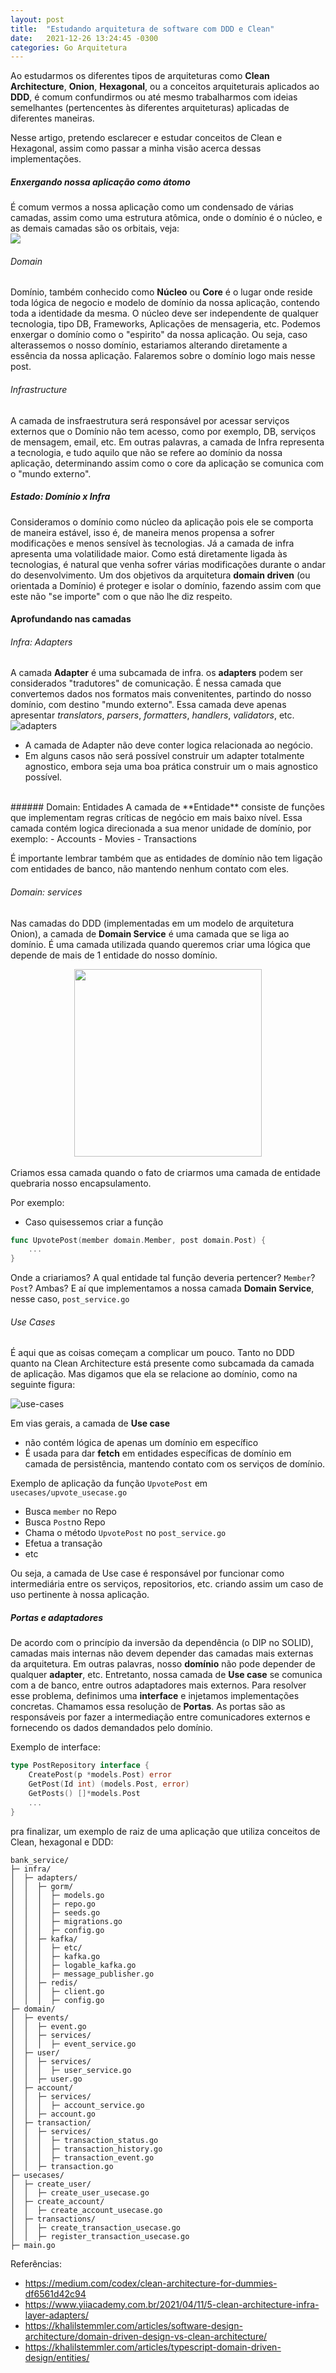 ```yaml
---
layout: post
title:  "Estudando arquitetura de software com DDD e Clean"
date:   2021-12-26 13:24:45 -0300
categories: Go Arquitetura
---
```


Ao estudarmos os diferentes tipos de arquiteturas como **Clean Architecture**, **Onion**, **Hexagonal**, ou a conceitos arquiteturais aplicados ao **DDD**, é comum confundirmos ou até mesmo trabalharmos com ideias semelhantes (pertencentes às diferentes arquiteturas) aplicadas de diferentes maneiras.

Nesse artigo, pretendo esclarecer e estudar conceitos de Clean e Hexagonal, assim como passar a minha visão acerca dessas implementações.
<br/>

##### Enxergando nossa aplicação como átomo 
É comum vermos a nossa aplicação como um condensado de várias camadas, assim como uma estrutura atômica, onde o domínio é o núcleo, e as demais camadas são os orbitais, veja: <br/>
<img src="https://images.ctfassets.net/1es3ne0caaid/7cxBEVeTfy8syMeiuoOKK8/068001323f4dfecbf26036eff0b8424c/clean-architecture-ex-3.png" style="display: block; margin: 0 auto;">


###### Domain
Domínio, também conhecido como **Núcleo** ou **Core** é o lugar onde reside toda lógica de negocio e modelo de domínio da nossa aplicação, contendo toda a identidade da mesma. O núcleo deve ser independente de qualquer tecnologia, tipo DB, Frameworks, Aplicações de mensageria, etc. 
Podemos enxergar o domínio como o "espirito" da nossa aplicação. Ou seja, caso alterassemos o nosso domínio, estariamos alterando diretamente a essência da nossa aplicação. Falaremos sobre o domínio logo mais nesse post.


###### Infrastructure
A camada de insfraestrutura será responsável por acessar serviços externos que o Domínio não tem acesso, como por exemplo, DB, serviços de mensagem, email, etc. Em outras palavras, a camada de Infra representa a tecnologia, e tudo aquilo que não se refere ao domínio da nossa aplicação, determinando assim como o core da aplicação se comunica com o "mundo externo".
<br/>

##### Estado: Domínio x Infra
Consideramos o domínio como núcleo da aplicação pois ele se comporta de maneira estável, isso é, de maneira menos propensa a sofrer modificações e menos sensível às tecnologias. Já a camada de infra apresenta uma volatilidade maior. Como está diretamente ligada às tecnologias, é natural que venha sofrer várias modificações durante o andar do desenvolvimento. Um dos objetivos da arquitetura **domain driven** (ou orientada a Domínio) é proteger e isolar o domínio, fazendo assim com que este não "se importe" com o que não lhe diz respeito.
<br/>

#### Aprofundando nas camadas
###### Infra: Adapters
A camada **Adapter** é uma subcamada de infra. os **adapters** podem ser considerados "tradutores" de comunicação. É nessa camada que convertemos dados nos formatos mais convenitentes, partindo do nosso domínio, com destino "mundo externo". Essa camada deve apenas apresentar *translators*, *parsers*, *formatters*, *handlers*, *validators*, etc. <br/>
![adapters](https://miro.medium.com/max/913/1*vPsfoD9O8zxyptYwSHl2Ag.png)
- A camada de Adapter não deve conter logica relacionada ao negócio.
- Em alguns casos não será possível construir um adapter totalmente agnostico, embora seja uma boa prática construir um o mais agnostico possível. 
<br/>
###### Domain: Entidades
A camada de **Entidade** consiste de funções que implementam regras críticas de negócio em mais baixo nível. Essa camada contém logica direcionada a sua menor unidade de domínio, por exemplo: 
- Accounts
- Movies
- Transactions

É importante lembrar também que as entidades de domínio não tem ligação com entidades de banco, não mantendo nenhum contato com eles.
<br/>
###### Domain: services
Nas camadas do DDD (implementadas em um modelo de arquitetura Onion), a camada de **Domain Service** é uma camada que se liga ao domínio. É uma camada utilizada quando queremos criar uma lógica que depende de mais de 1 entidade do nosso domínio.

 <img src="https://miro.medium.com/max/913/0*Ahy_hXrFysq-_j00.png" width="300" height="300" style="display: block; margin: 0 auto;">

<br/>
Criamos essa camada quando o fato de criarmos uma camada de entidade quebraria nosso encapsulamento. 

Por exemplo: 
- Caso quisessemos criar a função 
```go
func UpvotePost(member domain.Member, post domain.Post) {
    ...
}
```
Onde a criariamos? A qual entidade tal função deveria pertencer? `Member`? `Post`? Ambas?
E aí que implementamos a nossa camada **Domain Service**, nesse caso, `post_service.go`
<br/>

###### Use Cases
É aqui que as coisas começam a complicar um pouco. Tanto no DDD quanto na Clean Architecture está presente como subcamada da camada de aplicação. Mas digamos que ela se relacione ao domínio, como na seguinte figura:

![use-cases](https://miro.medium.com/max/913/1*hVrM4LymfJQVRC0vtG5Gvg.png)

Em vias gerais, a camada de **Use case**
- não contém lógica de apenas um domínio em específico
- É usada para dar **fetch** em entidades específicas de domínio em camada de persistência, mantendo contato com os serviços de domínio.

Exemplo de aplicação da função `UpvotePost` em `usecases/upvote_usecase.go`

- Busca `member` no Repo
- Busca `Post`no Repo
- Chama o método `UpvotePost` no `post_service.go`
- Efetua a transação
- etc

Ou seja, a camada de Use case é responsável por funcionar como intermediária entre os serviços, repositorios, etc. criando assim um caso de uso pertinente à nossa aplicação.
<br/>

##### Portas e adaptadores
De acordo com o princípio da inversão da dependência (o DIP no SOLID), camadas mais internas não devem depender das camadas mais externas da arquitetura.
Em outras palavras, nosso **domínio** não pode depender de qualquer **adapter**, etc. Entretanto, nossa camada de **Use case** se comunica com a de banco, entre outros adaptadores mais externos. 
Para resolver esse problema, definimos uma **interface** e injetamos implementações concretas. Chamamos essa resolução de **Portas**. As portas são as responsáveis por fazer a intermediação entre comunicadores externos e fornecendo os dados demandados pelo domínio.

Exemplo de interface:
```go
type PostRepository interface {
	CreatePost(p *models.Post) error
	GetPost(Id int) (models.Post, error)
	GetPosts() []*models.Post
	...
}
```

pra finalizar, um exemplo de raiz de uma aplicação que utiliza conceitos de Clean, hexagonal e DDD:

```
bank_service/
├─ infra/
│  ├─ adapters/
│  │  ├─ gorm/
│  │  │  ├─ models.go
│  │  │  ├─ repo.go
│  │  │  ├─ seeds.go
│  │  │  ├─ migrations.go
│  │  │  ├─ config.go
│  │  ├─ kafka/
│  │  │  ├─ etc/
│  │  │  ├─ kafka.go
│  │  │  ├─ logable_kafka.go
│  │  │  ├─ message_publisher.go
│  │  ├─ redis/
│  │  │  ├─ client.go
│  │  │  ├─ config.go
├─ domain/
│  ├─ events/
│  │  ├─ event.go
│  │  ├─ services/
│  │  │  ├─ event_service.go
│  ├─ user/
│  │  ├─ services/
│  │  │  ├─ user_service.go
│  │  ├─ user.go
│  ├─ account/
│  │  ├─ services/
│  │  │  ├─ account_service.go
│  │  ├─ account.go
│  ├─ transaction/
│  │  ├─ services/
│  │  │  ├─ transaction_status.go
│  │  │  ├─ transaction_history.go
│  │  │  ├─ transaction_event.go
│  │  ├─ transaction.go
├─ usecases/
│  ├─ create_user/
│  │  ├─ create_user_usecase.go
│  ├─ create_account/
│  │  ├─ create_account_usecase.go
│  ├─ transactions/
│  │  ├─ create_transaction_usecase.go
│  │  ├─ register_transaction_usecase.go
├─ main.go

```

Referências:
- https://medium.com/codex/clean-architecture-for-dummies-df6561d42c94
- https://www.yiiacademy.com.br/2021/04/11/5-clean-architecture-infra-layer-adapters/
- https://khalilstemmler.com/articles/software-design-architecture/domain-driven-design-vs-clean-architecture/
- https://khalilstemmler.com/articles/typescript-domain-driven-design/entities/